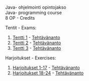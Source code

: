 Java- ohjelmointi opintojakso <br>
Java- programming course <br>
8 OP - Credits

Tentit - Exams: <br>

1. [Tentti 1](https://github.com/KaluB70/Java/tree/main/Tentit/Tentti-1/src/Tentti_1) - [Tehtävänanto](https://github.com/KaluB70/Java/blob/main/Tentit/Tentti-1/Assignment_Exam1.md) <br>
2. [Tentti 2](https://github.com/KaluB70/Java/tree/main/Tentit/Tentti-2/src/Tentti_2) - [Tehtävänanto](https://github.com/KaluB70/Java/blob/main/Tentit/Tentti-2/Assignment_Exam2.md)<br>
3. [Tentti 3](https://github.com/KaluB70/Java/tree/main/Tentit/Tentti-3/src/Tentti_3) - [Tehtävänanto](https://github.com/KaluB70/Java/blob/main/Tentit/Tentti-3/Assignment_Exam3.md) <br>

Harjoitukset - Exercises: <br>

1. [Harjoitukset 1-17](https://github.com/KaluB70/Java/tree/main/Harjoitukset/Harjoitukset/src/T1_17) - [Tehtävänanto](https://github.com/KaluB70/Java/blob/main/Harjoitukset/Harjoitukset/Assignment_1-17.md)
2. [Harjoitukset 18-24](https://github.com/KaluB70/Java/tree/main/Harjoitukset/Harjoitukset/src/T18_24) - [Tehtävänanto](https://github.com/KaluB70/Java/blob/main/Harjoitukset/Harjoitukset/Assignment_18-24.md)
